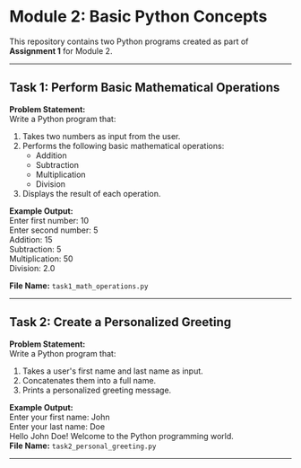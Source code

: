 # Module 2: Basic Python Concepts

This repository contains two Python programs created as part of **Assignment 1** for Module 2.

---

## Task 1: Perform Basic Mathematical Operations

**Problem Statement:**  
Write a Python program that:
1. Takes two numbers as input from the user.
2. Performs the following basic mathematical operations:
   - Addition
   - Subtraction
   - Multiplication
   - Division
3. Displays the result of each operation.

**Example Output:**  
Enter first number: 10  
Enter second number: 5  
Addition: 15  
Subtraction: 5  
Multiplication: 50  
Division: 2.0  

**File Name:** `task1_math_operations.py`

---

## Task 2: Create a Personalized Greeting

**Problem Statement:**  
Write a Python program that:
1. Takes a user's first name and last name as input.
2. Concatenates them into a full name.
3. Prints a personalized greeting message.

**Example Output:**  
Enter your first name: John  
Enter your last name: Doe  
Hello John Doe! Welcome to the Python programming world.  
**File Name:** `task2_personal_greeting.py`

---
